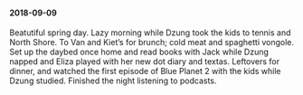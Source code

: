 #### 2018-09-09

Beatutiful spring day. Lazy morning while Dzung took the kids to tennis and North Shore. To Van and Kiet’s for brunch; cold meat and spaghetti vongole. Set up the daybed once home and read books with Jack while Dzung napped and Eliza played with her new dot diary and textas. Leftovers for dinner, and watched the first episode of Blue Planet 2 with the kids while Dzung studied. Finished the night listening to podcasts.